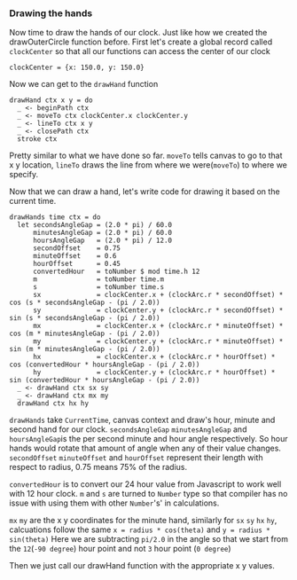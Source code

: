 ### Drawing the hands

Now time to draw the hands of our clock. Just like how we created the drawOuterCircle function before. First let's create a global record called `clockCenter` so that all our functions can access the center of our clock

```
clockCenter = {x: 150.0, y: 150.0}
```

Now we can get to the `drawHand` function

```
drawHand ctx x y = do
  _ <- beginPath ctx
  _ <- moveTo ctx clockCenter.x clockCenter.y
  _ <- lineTo ctx x y
  _ <- closePath ctx
  stroke ctx
```
Pretty similar to what we have done so far.
`moveTo` tells  canvas to go to that x y location, `lineTo` draws the line from where we were(`moveTo`) to where we specify.

Now that we can draw a hand, let's write code for drawing it based on the current time.

```
drawHands time ctx = do
  let secondsAngleGap = (2.0 * pi) / 60.0
      minutesAngleGap = (2.0 * pi) / 60.0
      hoursAngleGap   = (2.0 * pi) / 12.0
      secondOffset    = 0.75
      minuteOffset    = 0.6
      hourOffset      = 0.45
      convertedHour   = toNumber $ mod time.h 12
      m               = toNumber time.m
      s               = toNumber time.s
      sx              = clockCenter.x + (clockArc.r * secondOffset) * cos (s * secondsAngleGap - (pi / 2.0))
      sy              = clockCenter.y + (clockArc.r * secondOffset) * sin (s * secondsAngleGap - (pi / 2.0))
      mx              = clockCenter.x + (clockArc.r * minuteOffset) * cos (m * minutesAngleGap - (pi / 2.0))
      my              = clockCenter.y + (clockArc.r * minuteOffset) * sin (m * minutesAngleGap - (pi / 2.0))
      hx              = clockCenter.x + (clockArc.r * hourOffset) * cos (convertedHour * hoursAngleGap - (pi / 2.0))
      hy              = clockCenter.y + (clockArc.r * hourOffset) * sin (convertedHour * hoursAngleGap - (pi / 2.0))
  _ <- drawHand ctx sx sy
  _ <- drawHand ctx mx my
  drawHand ctx hx hy
```

`drawHands` take `CurrentTime`, canvas context and draw's hour, minute and second hand for our clock.
`secondsAngleGap` `minutesAngleGap` and `hoursAngleGap`is the per second minute and hour angle respectively. So hour hands would rotate that amount of angle when any of their value changes. `secondOffset` `minuteOffset` and `hourOffset` represent their length with respect to radius, 0.75 means 75% of the radius.

`convertedHour` is to convert our 24 hour value from Javascript to work well with 12 hour clock. `m` and `s` are turned to `Number` type so that compiler has no issue with using them with other `Number`'s' in calculations.

`mx` `my` are the x y coordinates for the minute hand, similarly for `sx` `sy` `hx` `hy`, calcuations follow the same `x = radius * cos(theta)` and `y = radius * sin(theta)`
Here we are subtracting `pi/2.0` in the angle so that we start from the `12`(`-90 degree`) hour point and not `3` hour point (`0 degree`)

Then we just call our drawHand function with the appropriate x y values.
